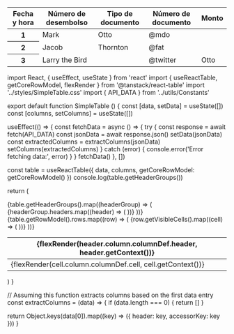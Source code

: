 <table class='table'>
          <thead>
            <tr>
              <th scope='col'>Fecha y hora</th>
              <th scope='col'>Número de desembolso</th>
              <th scope='col'>Tipo de documento</th>
              <th scope='col'>Número de documento</th>
              <th scope='col'>Monto</th>
            </tr>
          </thead>
          <tbody>
            <tr>
              <th scope='row'>1</th>
              <td>Mark</td>
              <td>Otto</td>
              <td>@mdo</td>
            </tr>
            <tr>
              <th scope='row'>2</th>
              <td>Jacob</td>
              <td>Thornton</td>
              <td>@fat</td>
            </tr>
            <tr>
              <th scope='row'>3</th>
              <td colspan='2'>Larry the Bird</td>
              <td>@twitter</td>
              <td>Otto</td>
            </tr>
          </tbody>
        </table>


import React, { useEffect, useState } from 'react'
import { useReactTable, getCoreRowModel, flexRender } from '@tanstack/react-table'
import '../styles/SimpleTable.css'
import { API_DATA } from '../utils/Constants'

export default function SimpleTable () {
  const [data, setData] = useState([])
  const [columns, setColumns] = useState([])

  useEffect(() => {
    const fetchData = async () => {
      try {
        const response = await fetch(API_DATA)
        const jsonData = await response.json()
        setData(jsonData)
        const extractedColumns = extractColumns(jsonData)
        setColumns(extractedColumns)
      } catch (error) {
        console.error('Error fetching data:', error)
      }
    }
    fetchData()
  }, [])

  const table = useReactTable({ data, columns, getCoreRowModel: getCoreRowModel() })
  console.log(table.getHeaderGroups())

  return (
    <div id='container-table'>
      <table>
        <thead>
          {table.getHeaderGroups().map((headerGroup) => (
            <tr key={headerGroup.date}>
              {headerGroup.headers.map((header) => (
                <th key={header.id}>{flexRender(header.column.columnDef.header, header.getContext())}</th>
              ))}
            </tr>
          ))}
        </thead>
        <tbody>
          {table.getRowModel().rows.map((row) => (
            <tr key={row.id}>
              {row.getVisibleCells().map((cell) => (
                <td key={cell.id}>{flexRender(cell.column.columnDef.cell, cell.getContext())}</td>
              ))}
            </tr>
          ))}
        </tbody>
      </table>
    </div>
  )
}

// Assuming this function extracts columns based on the first data entry
const extractColumns = (data) => {
  if (data.length === 0) {
    return []
  }

  return Object.keys(data[0]).map((key) => ({
    header: key,
    accessorKey: key
  }))
}
